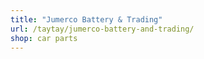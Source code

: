 ```yaml
---
title: "Jumerco Battery & Trading"
url: /taytay/jumerco-battery-and-trading/
shop: car parts
---
```

